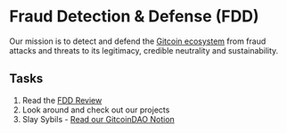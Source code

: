# Fraud Detection & Defense (FDD)
Our mission is to detect and defend the [Gitcoin ecosystem](https://gitcoin.co) from fraud attacks and threats to its legitimacy, credible neutrality and sustainability.

## Tasks
1. Read the [FDD Review](https://gov.gitcoin.co/t/introducing-the-fdd-review/11095)
2. Look around and check out our projects
3. Slay Sybils - [Read our GitcoinDAO Notion](https://www.notion.so/gitcoin/GitcoinDAO-22431fe7c9794d99986a028c23ce56b5)
